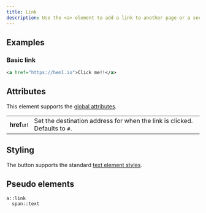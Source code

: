```yaml
---
title: Link
description: Use the <a> element to add a link to another page or a section in the email.
---
```



## Examples

### Basic link

```xml
<a href="https://heml.io">Click me!!</a>
```

## Attributes

This element supports the [global attributes](/elements/overview#global-attributes).

<div class="attributes-table">

| | |
| --- | --- |
| **href**<small>url</small> | Set the destination address for when the link is clicked. Defaults to `#`. |

</div>

## Styling

The button supports the standard [text element styles](/docs/styling/using-css#text-elements).

## Pseudo elements

```
a::link
  span::text
```
